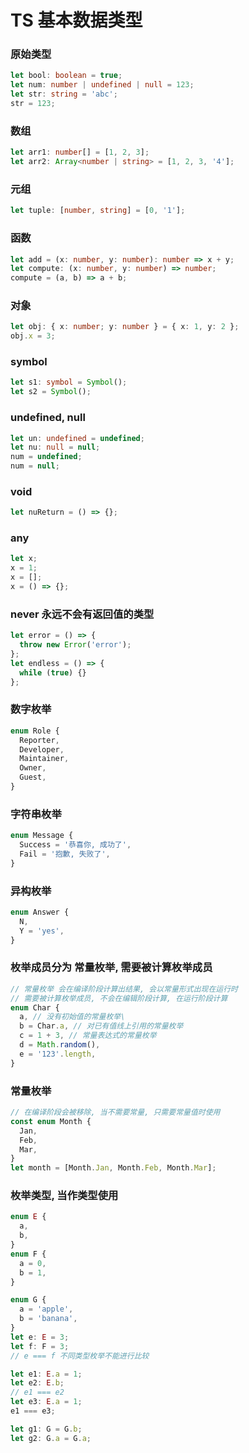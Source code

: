 # TS 基本数据类型

### 原始类型

```ts
let bool: boolean = true;
let num: number | undefined | null = 123;
let str: string = 'abc';
str = 123;
```

### 数组

```ts
let arr1: number[] = [1, 2, 3];
let arr2: Array<number | string> = [1, 2, 3, '4'];
```

### 元组

```ts
let tuple: [number, string] = [0, '1'];
```

### 函数

```ts
let add = (x: number, y: number): number => x + y;
let compute: (x: number, y: number) => number;
compute = (a, b) => a + b;
```

### 对象

```ts
let obj: { x: number; y: number } = { x: 1, y: 2 };
obj.x = 3;
```

### symbol

```ts
let s1: symbol = Symbol();
let s2 = Symbol();
```

### undefined, null

```ts
let un: undefined = undefined;
let nu: null = null;
num = undefined;
num = null;
```

### void

```ts
let nuReturn = () => {};
```

### any

```ts
let x;
x = 1;
x = [];
x = () => {};
```

### never 永远不会有返回值的类型

```ts
let error = () => {
  throw new Error('error');
};
let endless = () => {
  while (true) {}
};
```

### 数字枚举

```ts
enum Role {
  Reporter,
  Developer,
  Maintainer,
  Owner,
  Guest,
}
```

### 字符串枚举

```ts
enum Message {
  Success = '恭喜你, 成功了',
  Fail = '抱歉, 失败了',
}
```

### 异构枚举

```ts
enum Answer {
  N,
  Y = 'yes',
}
```

### 枚举成员分为 常量枚举, 需要被计算枚举成员

```ts
// 常量枚举 会在编译阶段计算出结果, 会以常量形式出现在运行时
// 需要被计算枚举成员, 不会在编辑阶段计算, 在运行阶段计算
enum Char {
  a, // 没有初始值的常量枚举\
  b = Char.a, // 对已有值线上引用的常量枚举
  c = 1 + 3, // 常量表达式的常量枚举
  d = Math.random(),
  e = '123'.length,
}
```

### 常量枚举

```ts
// 在编译阶段会被移除, 当不需要常量, 只需要常量值时使用
const enum Month {
  Jan,
  Feb,
  Mar,
}
let month = [Month.Jan, Month.Feb, Month.Mar];
```

### 枚举类型, 当作类型使用

```ts
enum E {
  a,
  b,
}
enum F {
  a = 0,
  b = 1,
}

enum G {
  a = 'apple',
  b = 'banana',
}
let e: E = 3;
let f: F = 3;
// e === f 不同类型枚举不能进行比较

let e1: E.a = 1;
let e2: E.b;
// e1 === e2
let e3: E.a = 1;
e1 === e3;

let g1: G = G.b;
let g2: G.a = G.a;
```
